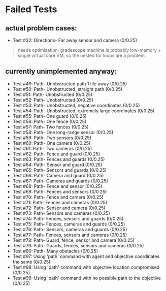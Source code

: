 # Failed Tests

## actual problem cases:

- Test #32: Directions- Far away sensor and camera (0/0.25)

> needs optimization; gradescope machine is probably low-memory + single virtual core VM,
> so the nested for loops are a problem.

## currently unimplemented anyway:

- Test #49: Path- Unobstructed path 1 tile away (0/0.25)
- Test #50: Path- Unobstructed, straight path (0/0.25)
- Test #51: Path- Unobstructed (0/0.25)
- Test #52: Path- Unobstructed (0/0.25)
- Test #53: Path- Unobstructed, negative coordinates (0/0.25)
- Test #54: Path- Unobstructed, extremely large coordinates (0/0.25)
- Test #55: Path- One guard (0/0.25)
- Test #56: Path- One fence (0/0.25)
- Test #57: Path- Two fences (0/0.25)
- Test #58: Path- One long-range sensor (0/0.25)
- Test #59: Path- Two sensors (0/0.25)
- Test #60: Path- One camera (0/0.25)
- Test #61: Path- Two cameras (0/0.25)
- Test #62: Path- Fence and guard (0/0.25)
- Test #63: Path- Fences and guards (0/0.25)
- Test #64: Path- Sensor and guard (0/0.25)
- Test #65: Path- Sensors and guards (0/0.25)
- Test #66: Path- Camera and guard (0/0.25)
- Test #67: Path- Cameras and guards (0/0.25)
- Test #68: Path- Fence and sensor (0/0.25)
- Test #69: Path- Fences and sensors (0/0.25)
- Test #70: Path- Fence and camera (0/0.25)
- Test #71: Path- Fences and cameras (0/0.25)
- Test #72: Path- Sensor and camera (0/0.25)
- Test #73: Path- Sensors and cameras (0/0.25)
- Test #74: Path- Fences, sensors and guards (0/0.25)
- Test #75: Path- Fences, cameras and guards (0/0.25)
- Test #76: Path- Sensors, cameras and guards (0/0.25)
- Test #77: Path- Fences, sensors and cameras (0/0.25)
- Test #78: Path- Guard, fence, sensor and camera (0/0.25)
- Test #79: Path- Guards, fences, sensors and cameras (0/0.25)
- Test #80: Path- Many obstacles (0/0.25)
- Test #97: Using 'path' command with agent and objective coordinates the same (0/0.25)
- Test #98: Using 'path' command with objective location compromised (0/0.25)
- Test #99: Using 'path' command with no possible path to the objective (0/0.25)
